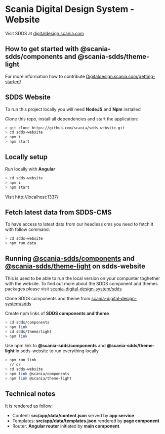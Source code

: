 # Scania Digital Design System - Website

Visit SDDS at [digitaldesign.scania.com](https://digitaldesign.scania.com/)
## How to get started with @scania-sdds/components and @scania-sdds/theme-light

For more information how to contribute [Digitaldesign.scania.com/getting-started/](https://digitaldesign.scania.com/getting-started/development)

## SDDS Website
To run this project locally you will need **NodeJS** and **Npm** installed

Clone this repo, install all dependencies and start the application:
```bash
> git clone https://github.com/scania/sdds-website.git
> cd sdds-website
> npm i
> npm start
```

## Locally setup

Run locally with **Angular**
```bash
> cd sdds-website
> npm i
> npm start
```

Visit http://localhost:1337/

## Fetch latest data from SDDS-CMS

To have access to latest data from our headless cms you need to fetch it with follow command:

```bash
> cd sdds-website
> npm run data
```

## Running [@scania-sdds/components](https://www.npmjs.com/package/@scania-sdds/components) and [@scania-sdds/theme-light](https://www.npmjs.com/package/@scania-sdds/theme-light) on sdds-website

This is used to be able to run the local version on your compunter toghether with the website. To find out more about the SDDS component and themes packages please visit [scania-digital-design-system/sdds](https://github.com/scania-digital-design-system/sdds)


Clone SDDS components and theme from [scania-digital-design-system/sdds](https://github.com/scania-digital-design-system/sdds)

Create npm links of **SDDS components and theme**

```bash
> cd sdds/components
> npm link
> cd sdds/theme/light
> npm link
```

Use npm link to **@scania-sdds/components** and **@scania-sdds/theme-light** in sdds-website to run everything locally
```bash
> npm run link
  // or
> cd sdds-website
> npm link @scania/components
> npm link @scania/theme-light
```

## Technical notes

It is rendered as follow:
- Content: **src/app/data/content.json** served by **app service**
- Templates: **src/app/data/templates.json** rendered by **page component**
- Router: **Angular router** initiated by **main component**.
